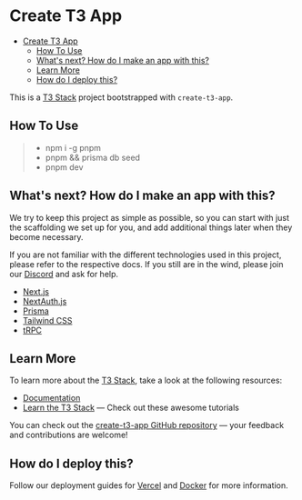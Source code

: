 # Create T3 App

<!-- @import "[TOC]" {cmd="toc" depthFrom=1 depthTo=6 orderedList=false} -->

<!-- code_chunk_output -->

- [Create T3 App](#create-t3-app)
  - [How To Use](#how-to-use)
  - [What's next? How do I make an app with this?](#whats-next-how-do-i-make-an-app-with-this)
  - [Learn More](#learn-more)
  - [How do I deploy this?](#how-do-i-deploy-this)

<!-- /code_chunk_output -->

This is a [T3 Stack](https://create.t3.gg/) project bootstrapped with `create-t3-app`.

## How To Use

> - npm i -g pnpm
> - pnpm && prisma db seed
> - pnpm dev

## What's next? How do I make an app with this?

We try to keep this project as simple as possible, so you can start with just the scaffolding we set up for you, and add additional things later when they become necessary.

If you are not familiar with the different technologies used in this project, please refer to the respective docs. If you still are in the wind, please join our [Discord](https://t3.gg/discord) and ask for help.

- [Next.js](https://nextjs.org)
- [NextAuth.js](https://next-auth.js.org)
- [Prisma](https://prisma.io)
- [Tailwind CSS](https://tailwindcss.com)
- [tRPC](https://trpc.io)

## Learn More

To learn more about the [T3 Stack](https://create.t3.gg/), take a look at the following resources:

- [Documentation](https://create.t3.gg/)
- [Learn the T3 Stack](https://create.t3.gg/en/faq#what-learning-resources-are-currently-available) — Check out these awesome tutorials

You can check out the [create-t3-app GitHub repository](https://github.com/t3-oss/create-t3-app) — your feedback and contributions are welcome!

## How do I deploy this?

Follow our deployment guides for [Vercel](https://create.t3.gg/en/deployment/vercel) and [Docker](https://create.t3.gg/en/deployment/docker) for more information.
